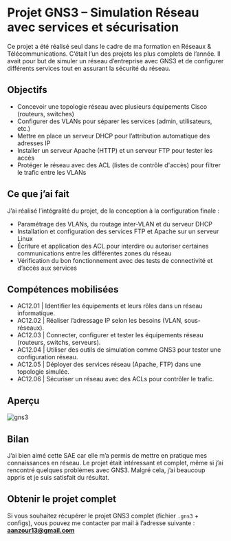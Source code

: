 #  Projet GNS3 – Simulation Réseau avec services et sécurisation

Ce projet a été réalisé seul dans le cadre de ma formation en Réseaux & Télécommunications. C’était l’un des projets les plus complets de l’année. Il avait pour but de simuler un réseau d’entreprise avec GNS3 et de configurer différents services tout en assurant la sécurité du réseau.

##  Objectifs

- Concevoir une topologie réseau avec plusieurs équipements Cisco (routeurs, switches)
- Configurer des VLANs pour séparer les services (admin, utilisateurs, etc.)
- Mettre en place un serveur DHCP pour l’attribution automatique des adresses IP
- Installer un serveur Apache (HTTP) et un serveur FTP pour tester les accès
- Protéger le réseau avec des ACL (listes de contrôle d'accès) pour filtrer le trafic entre les VLANs

##  Ce que j’ai fait

J’ai réalisé l’intégralité du projet, de la conception à la configuration finale :
- Paramétrage des VLANs, du routage inter-VLAN et du serveur DHCP
- Installation et configuration des services FTP et Apache sur un serveur Linux
- Écriture et application des ACL pour interdire ou autoriser certaines communications entre les différentes zones du réseau
- Vérification du bon fonctionnement avec des tests de connectivité et d’accès aux services

## Compétences mobilisées 
- AC12.01 | Identifier les équipements et leurs rôles dans un réseau informatique.
- AC12.02 | Réaliser l’adressage IP selon les besoins (VLAN, sous-réseaux).
- AC12.03 | Connecter, configurer et tester les équipements réseau (routeurs, switchs, serveurs).
- AC12.04 | Utiliser des outils de simulation comme GNS3 pour tester une configuration réseau.
- AC12.05 | Déployer des services réseau (Apache, FTP) dans une topologie simulée.
- AC12.06 | Sécuriser un réseau avec des ACLs pour contrôler le trafic.

##  Aperçu

![gns3](https://github.com/user-attachments/assets/dc2e3dde-a7f9-48c1-b8c2-4208a555a7fa)



## Bilan 
J’ai bien aimé cette SAE car elle m’a permis de mettre en pratique mes connaissances en réseau. Le projet était intéressant et complet, même si j’ai rencontré quelques problèmes avec GNS3. Malgré cela, j’ai beaucoup appris et je suis satisfait du résultat.

##  Obtenir le projet complet

Si vous souhaitez récupérer le projet GNS3 complet (fichier `.gns3` + configs), vous pouvez me contacter par mail à l’adresse suivante :  
**aanzour13@gmail.com**
